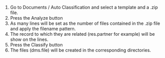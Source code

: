1.  Go to Documents / Auto Classification and select a template and a
    .zip file.
2.  Press the Analyze button
3.  As many lines will be set as the number of files contained in the
    .zip file and apply the filename pattern.
4.  The record to which they are related (res.partner for example) will
    be show on the lines.
5.  Press the Classify button
6.  The files (dms.file) will be created in the corresponding
    directories.
